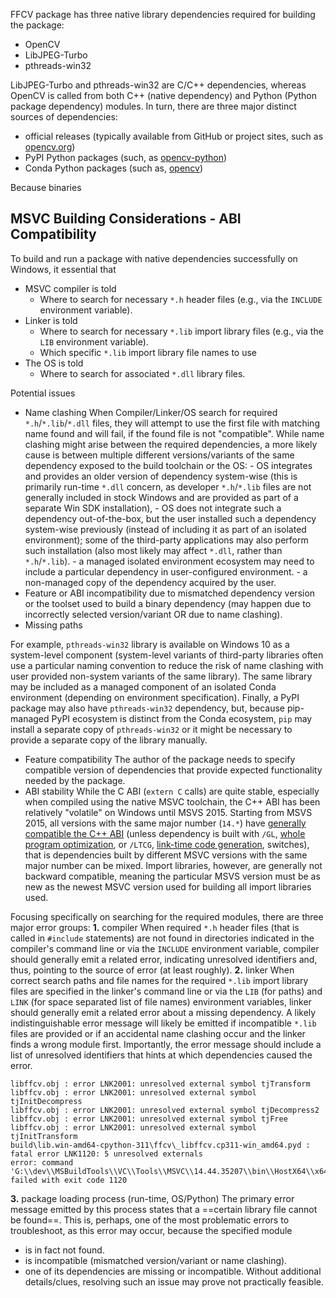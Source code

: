 FFCV package has three native library dependencies required for building the package:
- OpenCV
- LibJPEG-Turbo
- pthreads-win32

LibJPEG-Turbo and pthreads-win32 are C/C++ dependencies, whereas OpenCV is called from both C++ (native dependency) and Python (Python package dependency) modules. In turn, there are three major distinct sources of dependencies:
- official releases (typically available from GitHub or project sites, such as [opencv.org](https://opencv.org))
- PyPI Python packages (such, as [opencv-python](https://pypi.org/project/opencv-python))
- Conda Python packages (such as, [opencv](https://anaconda.org/conda-forge/opencv))

Because binaries 


## MSVC Building Considerations - ABI Compatibility

To build and run a package with native dependencies successfully on Windows, it essential that
- MSVC compiler is told
    - Where to search for necessary `*.h` header files (e.g., via the `INCLUDE` environment variable).
- Linker is told
    - Where to search for necessary `*.lib` import library files (e.g., via the `LIB` environment variable).
    - Which specific `*.lib` import library file names to use
- The OS is told
    - Where to search for associated `*.dll` library files.

Potential issues
- Name clashing
      When Compiler/Linker/OS search for required `*.h`/`*.lib`/`*.dll` files, they will attempt to use the first file with matching name found and will fail, if the found file is not "compatible". While name clashing might arise between the required dependencies, a more likely cause is between multiple different versions/variants of the same dependency exposed to the build toolchain or the OS:
        - OS integrates and provides an older version of dependency system-wise (this is primarily run-time `*.dll` concern, as developer `*.h`/`*.lib` files are not generally included in stock Windows and are provided as part of a separate Win SDK installation),
        - OS does not integrate such a dependency out-of-the-box, but the user installed such a dependency system-wise previously (instead of including it as part of an isolated environment); some of the third-party applications may also perform such installation (also most likely may affect `*.dll`, rather than `*.h`/`*.lib`).
        - a managed isolated environment ecosystem may need to include a particular dependency in user-configured environment.
        - a non-managed copy of the dependency acquired by the user.
- Feature or ABI incompatibility due to mismatched dependency version or the toolset used to build a binary dependency (may happen due to incorrectly selected version/variant OR due to name clashing).
- Missing paths

For example, `pthreads-win32` library is available on Windows 10 as a system-level component (system-level variants of third-party libraries often use a particular naming convention to reduce the risk of name clashing with user provided non-system variants of the same library).  The same library may be included as a managed component of an isolated Conda environment (depending on environment specification). Finally, a PyPI package may also have `pthreads-win32` dependency, but, because pip-managed PyPI ecosystem is distinct from the Conda ecosystem, `pip` may install a separate copy of `pthreads-win32` or it might be necessary to provide a separate copy of the library manually.

- Feature compatibility
      The author of the package needs to specify compatible version of dependencies that provide expected functionality needed by the package.
- ABI stability
      While the C ABI (`extern C` calls) are quite stable, especially when compiled using the native MSVC toolchain, the C++ ABI has been relatively "volatile" on Windows until MSVS 2015. Starting from MSVS 2015, all versions with the same major number (`14.*`) have [generally compatible the C++ ABI](https://learn.microsoft.com/en-us/cpp/porting/binary-compat-2015-2017) (unless dependency is built with `/GL`, [whole program optimization](https://learn.microsoft.com/en-us/cpp/build/reference/gl-whole-program-optimization), or `/LTCG`, [link-time code generation](https://learn.microsoft.com/en-us/cpp/build/reference/ltcg-link-time-code-generation), switches), that is dependencies built by different MSVC versions with the same major number can be mixed. Import libraries, however, are generally not backward compatible, meaning the particular MSVS version must be as new as the newest MSVC version used for building all import libraries used.

Focusing specifically on searching for the required modules, there are three major error groups:
**1.** compiler
   When required `*.h` header files (that is called in `#include` statements) are not found in directories indicated in the compiler's command line or via the `INCLUDE` environment variable, compiler should generally emit a related error, indicating unresolved identifiers and, thus, pointing to the source of error (at least roughly).
**2.** linker
   When correct search paths and file names for the required `*.lib` import library files are specified in the linker's command line or via the `LIB` (for paths) and `LINK` (for space separated list of file names) environment variables, linker should generally emit a related error about a missing dependency. A likely indistinguishable  error message will likely be emitted if incompatible `*.lib` files are provided or if an accidental name clashing occur and the linker finds a wrong module first. Importantly, the error message should include a list of unresolved identifiers that hints at which dependencies caused the error.

```
libffcv.obj : error LNK2001: unresolved external symbol tjTransform
libffcv.obj : error LNK2001: unresolved external symbol tjInitDecompress
libffcv.obj : error LNK2001: unresolved external symbol tjDecompress2
libffcv.obj : error LNK2001: unresolved external symbol tjFree
libffcv.obj : error LNK2001: unresolved external symbol tjInitTransform
build\lib.win-amd64-cpython-311\ffcv\_libffcv.cp311-win_amd64.pyd : fatal error LNK1120: 5 unresolved externals
error: command 'G:\\dev\\MSBuildTools\\VC\\Tools\\MSVC\\14.44.35207\\bin\\HostX64\\x64\\link.exe' failed with exit code 1120
```

**3.** package loading process (run-time, OS/Python)
   The primary error message emitted by this process states that a ==certain library file cannot be found==. This is, perhaps, one of the most problematic errors to troubleshoot, as this error may occur, because the specified module
   - is in fact not found.
   - is incompatible (mismatched version/variant or name clashing).
   - one of its dependencies are missing or incompatible.
   Without additional details/clues, resolving such an issue may prove not practically feasible.
